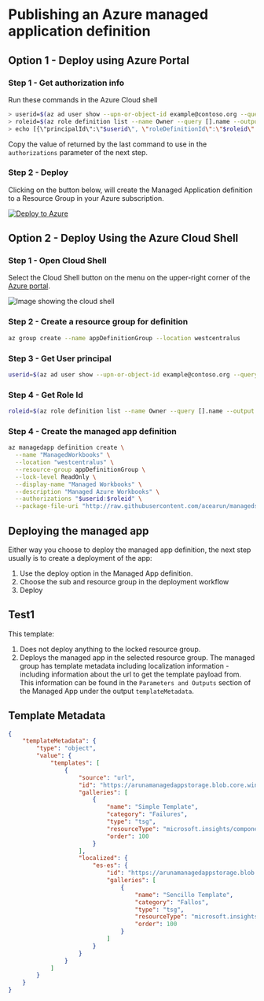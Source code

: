 # Publishing an Azure managed application definition

## Option 1 - Deploy using Azure Portal
### Step 1 - Get authorization info
Run these commands in the Azure Cloud shell
```bash
> userid=$(az ad user show --upn-or-object-id example@contoso.org --query objectId --output tsv)
> roleid=$(az role definition list --name Owner --query [].name --output tsv)
> echo [{\"principalId\":\"$userid\", \"roleDefinitionId\":\"$roleid\" }]
```

Copy the value of returned by the last command to use in the `authorizations` parameter of the next step.

### Step 2 - Deploy
Clicking on the button below, will create the Managed Application definition to a Resource Group in your Azure subscription.

[![Deploy to Azure](http://azuredeploy.net/deploybutton.png)](https://portal.azure.com/#create/Microsoft.Template/uri/https%3A%2F%2Fraw.githubusercontent.com%2Facearun%2Fmanagedsolutions%2Fmaster%2FWorkbooks%2FUrl-based-workbook-templates%2Fazuredeploy.json)

## Option 2 - Deploy Using the Azure Cloud Shell
### Step 1 - Open Cloud Shell
Select the Cloud Shell button on the menu on the upper-right corner of the [Azure portal](https://portal.azure.com).

![Image showing the cloud shell ](https://docs.microsoft.com/en-us/azure/includes/media/cloud-shell-try-it/cloud-shell-menu.png)

### Step 2 - Create a resource group for definition

```bash
az group create --name appDefinitionGroup --location westcentralus
```

### Step 3 - Get User principal
```bash
userid=$(az ad user show --upn-or-object-id example@contoso.org --query objectId --output tsv)
```
### Step 4 - Get Role Id
```bash
roleid=$(az role definition list --name Owner --query [].name --output tsv)
```

### Step 4 - Create the managed app definition
```bash
az managedapp definition create \
  --name "ManagedWorkbooks" \
  --location "westcentralus" \
  --resource-group appDefinitionGroup \
  --lock-level ReadOnly \
  --display-name "Managed Workbooks" \
  --description "Managed Azure Workbooks" \
  --authorizations "$userid:$roleid" \
  --package-file-uri "http://raw.githubusercontent.com/acearun/managedsolutions/master/Workbooks/Url-based-workbook-templates/appDef.zip"
  ```


## Deploying the managed app
Either way you choose to deploy the managed app definition, the next step usually is to create a deployment of the app:
1. Use the deploy option in the Managed App definition.
2. Choose the sub and resource group in the deployment workflow
3. Deploy

## Test1

This template:
1. Does not deploy anything to the locked resource group. 
2. Deploys the managed app in the selected resource group. The managed group has template metadata including localization information - including information about the url to get the template payload from. This information can be found in the `Parameters and Outputs` section of the Managed App under the output `templateMetadata`. 

## Template Metadata
```json
{
    "templateMetadata": {
        "type": "object",
        "value": {
            "templates": [
                {
                    "source": "url",
                    "id": "https://arunamanagedappstorage.blob.core.windows.net/managedsolutions/FailureAnalysis.workbook",
                    "galleries": [
                        {
                            "name": "Simple Template",
                            "category": "Failures",
                            "type": "tsg",
                            "resourceType": "microsoft.insights/components",
                            "order": 100
                        }
                    ],
                    "localized": {
                        "es-es": {
                            "id": "https://arunamanagedappstorage.blob.core.windows.net/managedsolutions/FailureAnalysis.es-es.workbook",
                            "galleries": [
                                {
                                    "name": "Sencillo Template",
                                    "category": "Fallos",
                                    "type": "tsg",
                                    "resourceType": "microsoft.insights/components",
                                    "order": 100
                                }
                            ]
                        }
                    }
                }
            ]
        }
    }
}
```



